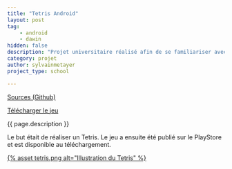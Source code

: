```yaml
---
title: "Tetris Android"
layout: post
tag: 
    - android
    - dawin
hidden: false
description: "Projet universitaire réalisé afin de se familiariser avec le développement d'application Android."
category: projet
author: sylvainmetayer
project_type: school

---
```


[Sources (Github)](https://github.com/sylvainmetayer/tetris)

[Télécharger le jeu](https://play.google.com/store/apps/details?id=fr.sylvainmetayer.tetris)

{{ page.description }}

Le but était de réaliser un Tetris. Le jeu a ensuite été publié sur le PlayStore et est disponible au téléchargement.

[{% asset tetris.png alt="Illustration du Tetris" %}](https://play.google.com/store/apps/details?id=fr.sylvainmetayer.tetris)
